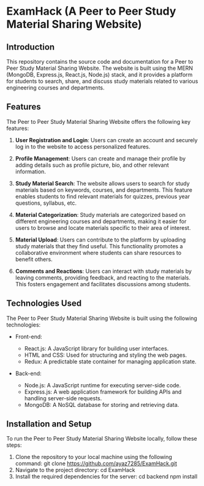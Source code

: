 # ExamHack (A Peer to Peer Study Material Sharing Website)

## Introduction

This repository contains the source code and documentation for a Peer to Peer Study Material Sharing Website. The website is built using the MERN (MongoDB, Express.js, React.js, Node.js) stack, and it provides a platform for students to search, share, and discuss study materials related to various engineering courses and departments.

## Features

The Peer to Peer Study Material Sharing Website offers the following key features:

1. **User Registration and Login**: Users can create an account and securely log in to the website to access personalized features.

2. **Profile Management**: Users can create and manage their profile by adding details such as profile picture, bio, and other relevant information.

3. **Study Material Search**: The website allows users to search for study materials based on keywords, courses, and departments. This feature enables students to find relevant materials for quizzes, previous year questions, syllabus, etc.

4. **Material Categorization**: Study materials are categorized based on different engineering courses and departments, making it easier for users to browse and locate materials specific to their area of interest.

5. **Material Upload**: Users can contribute to the platform by uploading study materials that they find useful. This functionality promotes a collaborative environment where students can share resources to benefit others.

6. **Comments and Reactions**: Users can interact with study materials by leaving comments, providing feedback, and reacting to the materials. This fosters engagement and facilitates discussions among students.

## Technologies Used

The Peer to Peer Study Material Sharing Website is built using the following technologies:

- Front-end:
  - React.js: A JavaScript library for building user interfaces.
  - HTML and CSS: Used for structuring and styling the web pages.
  - Redux: A predictable state container for managing application state.

- Back-end:
  - Node.js: A JavaScript runtime for executing server-side code.
  - Express.js: A web application framework for building APIs and handling server-side requests.
  - MongoDB: A NoSQL database for storing and retrieving data.

## Installation and Setup

To run the Peer to Peer Study Material Sharing Website locally, follow these steps:

1. Clone the repository to your local machine using the following command: git clone https://github.com/ayaz7285/ExamHack.git
2. Navigate to the project directory: cd ExamHack
3. Install the required dependencies for the server: 
   cd backend
   npm install

